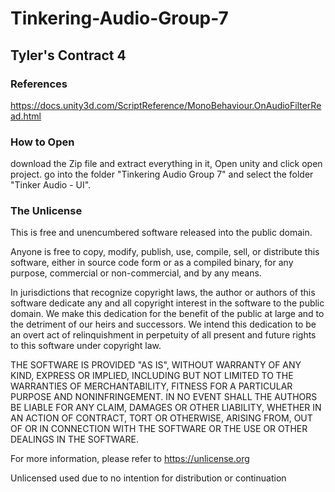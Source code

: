 # Tinkering-Audio-Group-7



## Tyler's Contract 4
### References

https://docs.unity3d.com/ScriptReference/MonoBehaviour.OnAudioFilterRead.html

### How to Open

download the Zip file and extract everything in it, Open unity and click open project. go into the folder "Tinkering Audio Group 7" and select the folder "Tinker Audio - UI". 

### The Unlicense
  
This is free and unencumbered software released into the public domain.

Anyone is free to copy, modify, publish, use, compile, sell, or
distribute this software, either in source code form or as a compiled
binary, for any purpose, commercial or non-commercial, and by any
means.

In jurisdictions that recognize copyright laws, the author or authors
of this software dedicate any and all copyright interest in the
software to the public domain. We make this dedication for the benefit
of the public at large and to the detriment of our heirs and
successors. We intend this dedication to be an overt act of
relinquishment in perpetuity of all present and future rights to this
software under copyright law.

THE SOFTWARE IS PROVIDED "AS IS", WITHOUT WARRANTY OF ANY KIND,
EXPRESS OR IMPLIED, INCLUDING BUT NOT LIMITED TO THE WARRANTIES OF
MERCHANTABILITY, FITNESS FOR A PARTICULAR PURPOSE AND NONINFRINGEMENT.
IN NO EVENT SHALL THE AUTHORS BE LIABLE FOR ANY CLAIM, DAMAGES OR
OTHER LIABILITY, WHETHER IN AN ACTION OF CONTRACT, TORT OR OTHERWISE,
ARISING FROM, OUT OF OR IN CONNECTION WITH THE SOFTWARE OR THE USE OR
OTHER DEALINGS IN THE SOFTWARE.

For more information, please refer to <https://unlicense.org>

Unlicensed used due to no intention for distribution or continuation
